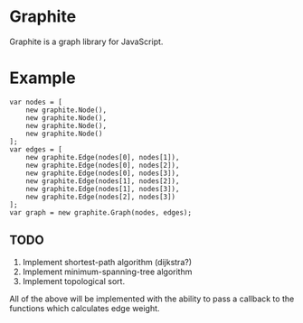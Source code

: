 # Graphite

Graphite is a graph library for JavaScript.

# Example

    var nodes = [
        new graphite.Node(),
        new graphite.Node(),
        new graphite.Node(),
        new graphite.Node()
    ];
    var edges = [
        new graphite.Edge(nodes[0], nodes[1]),
        new graphite.Edge(nodes[0], nodes[2]),
        new graphite.Edge(nodes[0], nodes[3]),
        new graphite.Edge(nodes[1], nodes[2]),
        new graphite.Edge(nodes[1], nodes[3]),
        new graphite.Edge(nodes[2], nodes[3])
    ];
    var graph = new graphite.Graph(nodes, edges);
    
## TODO

1. Implement shortest-path algorithm (dijkstra?)
1. Implement minimum-spanning-tree algorithm
1. Implement topological sort.

All of the above will be implemented with the ability to pass a callback to the functions which calculates edge weight.
